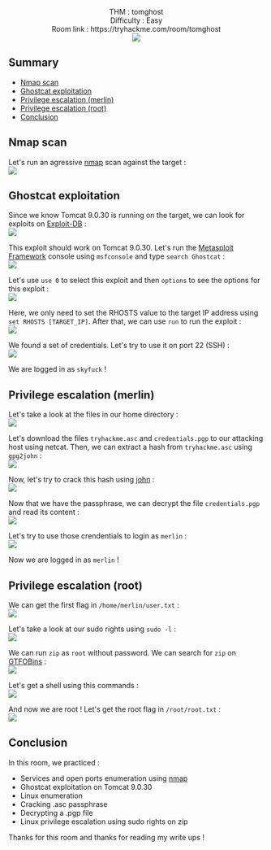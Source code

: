<p align="center">
  THM : tomghost<br>
  Difficulty : Easy<br>
  Room link : https://tryhackme.com/room/tomghost<br>
  <img src="https://i.imgur.com/8yS9vFp.jpg">
</p>

## Summary

- [Nmap scan](#nmap-scan)
- [Ghostcat exploitation](#ghostcat-exploitation)
- [Privilege escalation (merlin)](#privilege-escalation-merlin)
- [Privilege escalation (root)](#privilege-escalation-root)
- [Conclusion](#conclusion)

## Nmap scan

Let's run an agressive [nmap](https://nmap.org/book/man.html) scan against the target :  
![](https://i.imgur.com/b7rbsKs.jpg)  

## Ghostcat exploitation

Since we know Tomcat 9.0.30 is running on the target, we can look for exploits on [Exploit-DB](https://www.exploit-db.com/) :  
![](https://i.imgur.com/WdsPxMj.jpg)  

This exploit should work on Tomcat 9.0.30. Let's run the [Metasploit Framework](https://www.metasploit.com/) console using `msfconsole` and type `search Ghostcat` :  
![](https://i.imgur.com/NOoNTEm.jpg)  

Let's use `use 0` to select this exploit and then `options` to see the options for this exploit :  
![](https://i.imgur.com/BUhbGqn.jpg)  

Here, we only need to set the RHOSTS value to the target IP address using `set RHOSTS [TARGET_IP]`. After that, we can use `run` to run the exploit :  
![](https://i.imgur.com/l1MiA20.jpg)  

We found a set of credentials. Let's try to use it on port 22 (SSH) :  
![](https://i.imgur.com/DDoMBu2.jpg)  

We are logged in as `skyfuck` !

## Privilege escalation (merlin)

Let's take a look at the files in our home directory :  
![](https://i.imgur.com/ek4U1VN.jpg)  

Let's download the files `tryhackme.asc` and `credentials.pgp` to our attacking host using netcat. Then, we can extract a hash from `tryhackme.asc` using `gpg2john` :  
![](https://i.imgur.com/BCK3uwv.jpg)  

Now, let's try to crack this hash using [john](https://www.openwall.com/john/doc/) :  
![](https://i.imgur.com/GTJ7A0c.jpg)  

Now that we have the passphrase, we can decrypt the file `credentials.pgp` and read its content :  
![](https://i.imgur.com/JpickdO.jpg)  

Let's try to use those crendentials to login as `merlin` :  
![](https://i.imgur.com/0lB3R4b.jpg)  

Now we are logged in as `merlin` !

## Privilege escalation (root)

We can get the first flag in `/home/merlin/user.txt` :  
![](https://i.imgur.com/rSbMVkT.jpg)  

Let's take a look at our sudo rights using `sudo -l` :  
![](https://i.imgur.com/OQzcct2.jpg)  

We can run `zip` as `root` without password. We can search for `zip` on [GTFOBins](https://gtfobins.github.io/) :  
![](https://i.imgur.com/jZTRsBl.jpg)  

Let's get a shell using this commands :  
![](https://i.imgur.com/EKmeR65.jpg)  

And now we are root ! Let's get the root flag in `/root/root.txt` :  
![](https://i.imgur.com/BZ1Vwf2.jpg)  

## Conclusion

In this room, we practiced :  
- Services and open ports enumeration using [nmap](https://nmap.org/book/man.html)
- Ghostcat exploitation on Tomcat 9.0.30
- Linux enumeration
- Cracking .asc passphrase
- Decrypting a .pgp file
- Linux privilege escalation using sudo rights on zip

Thanks for this room and thanks for reading my write ups !
